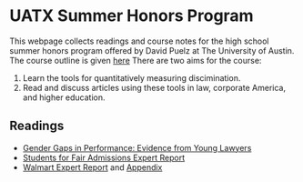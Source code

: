 # UATX Summer Honors Program
This webpage collects readings and course notes for the high school summer honors program offered by David Puelz at The University of Austin.  The course outline is given [here](course_outline.pdf)  There are two aims for the course:

1. Learn the tools for quantitatively measuring discimination.
2. Read and discuss articles using these tools in law, corporate America, and higher education.


## Readings

- [Gender Gaps in Performance: Evidence from Young Lawyers](readings/gendergap_lawyers.pdf)
- [Students for Fair Admissions Expert Report](readings/SFAA.pdf)
- [Walmart Expert Report](readings/walmart.pdf) and [Appendix](readings/walmart_appendix.pdf)


